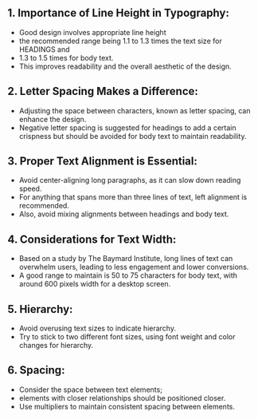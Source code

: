 ## 1. Importance of Line Height in Typography: 

- Good design involves appropriate line height
- the recommended range being 1.1 to 1.3 times the text size for HEADINGS and 
- 1.3 to 1.5 times for body text. 
- This improves readability and the overall aesthetic of the design. 

## 2. Letter Spacing Makes a Difference: 

- Adjusting the space between characters, known as letter spacing, can enhance the design.
- Negative letter spacing is suggested for headings to add a certain crispness but should be avoided for body text to maintain readability. 
## 3. Proper Text Alignment is Essential: 

- Avoid center-aligning long paragraphs, as it can slow down reading speed. 
- For anything that spans more than three lines of text, left alignment is recommended. 
- Also, avoid mixing alignments between headings and body text. 
## 4. Considerations for Text Width: 
	
 - Based on a study by The Baymard Institute, long lines of text can overwhelm users, leading to less engagement and lower conversions. 
 - A good range to maintain is 50 to 75 characters for body text, with around 600 pixels width for a desktop screen. 
## 5. Hierarchy: 

- Avoid overusing text sizes to indicate hierarchy. 
- Try to stick to two different font sizes, using font weight and color changes for hierarchy. 

## 6. Spacing: 

- Consider the space between text elements; 
- elements with closer relationships should be positioned closer. 
- Use multipliers to maintain consistent spacing between elements.